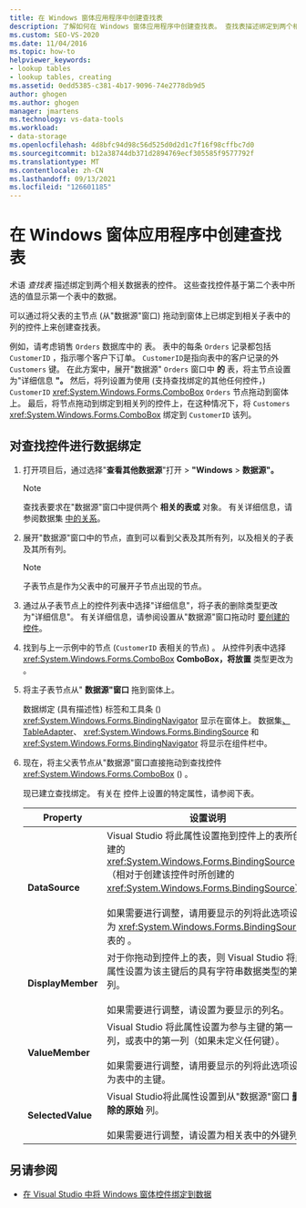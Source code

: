 ```yaml
---
title: 在 Windows 窗体应用程序中创建查找表
description: 了解如何在 Windows 窗体应用程序中创建查找表。 查找表描述绑定到两个相关数据表的控件。
ms.custom: SEO-VS-2020
ms.date: 11/04/2016
ms.topic: how-to
helpviewer_keywords:
- lookup tables
- lookup tables, creating
ms.assetid: 0edd5385-c381-4b17-9096-74e2778db9d5
author: ghogen
ms.author: ghogen
manager: jmartens
ms.technology: vs-data-tools
ms.workload:
- data-storage
ms.openlocfilehash: 4d8bfc94d98c56d525d0d2d1c7f16f98cffbc7d0
ms.sourcegitcommit: b12a38744db371d2894769ecf305585f9577792f
ms.translationtype: MT
ms.contentlocale: zh-CN
ms.lasthandoff: 09/13/2021
ms.locfileid: "126601185"
---
```

# <a name="create-lookup-tables-in-windows-forms-applications"></a>在 Windows 窗体应用程序中创建查找表

术语 *查找表* 描述绑定到两个相关数据表的控件。 这些查找控件基于第二个表中所选的值显示第一个表中的数据。

可以通过将父表的主节点 (从"数据源"窗口) 拖动到窗体上已绑定到相关子[](add-new-data-sources.md#data-sources-window)表中的列的控件上来创建查找表。

例如，请考虑销售 `Orders` 数据库中的 表。 表中的每条 `Orders` 记录都包括 `CustomerID` ，指示哪个客户下订单。 `CustomerID`是指向表中的客户记录的外 `Customers` 键。 在此方案中，展开"数据源" `Orders` 窗口中 **的** 表，将主节点设置为"详细信息 **"。** 然后，将列设置为使用 (支持查找绑定的其他任何控件，) `CustomerID` <xref:System.Windows.Forms.ComboBox> `Orders` 节点拖动到窗体上。 最后，将节点拖动到绑定到相关列的控件上，在这种情况下，将 `Customers` <xref:System.Windows.Forms.ComboBox> 绑定到 `CustomerID` 该列。

## <a name="to-databind-a-lookup-control"></a>对查找控件进行数据绑定

1. 打开项目后，通过选择"**查看其他数据源**"打开  >  **"Windows**  >  **数据源"。**

    > [!NOTE]
    > 查找表要求在"数据源"窗口中提供两个 **相关的表或** 对象。 有关详细信息，请参阅数据集 [中的关系](relationships-in-datasets.md)。

2. 展开"数据源"窗口中的节点，直到可以看到父表及其所有列，以及相关的子表及其所有列。

    > [!NOTE]
    > 子表节点是作为父表中的可展开子节点出现的节点。

3. 通过从子表节点上的控件列表中选择"详细信息"，将子表的删除类型更改为"详细信息"。 有关详细信息，请参阅设置从"数据源"窗口拖动时 [要创建的控件](../data-tools/set-the-control-to-be-created-when-dragging-from-the-data-sources-window.md)。

4. 找到与上一示例中的节点 (`CustomerID` 表相关的节点) 。 从控件列表中选择 <xref:System.Windows.Forms.ComboBox> **ComboBox，将放置** 类型更改为 。

5. 将主子表节点从" **数据源"窗口** 拖到窗体上。

     数据绑定 (具有描述性) 标签和工具条 () <xref:System.Windows.Forms.BindingNavigator> 显示在窗体上。 数据集[](../data-tools/dataset-tools-in-visual-studio.md)[、TableAdapter](../data-tools/create-and-configure-tableadapters.md)、 <xref:System.Windows.Forms.BindingSource> 和 <xref:System.Windows.Forms.BindingNavigator> 将显示在组件栏中。

6. 现在，将主父表节点从"数据源"窗口直接拖动到查找控件 <xref:System.Windows.Forms.ComboBox> () 。

     现已建立查找绑定。 有关在 控件上设置的特定属性，请参阅下表。

    |Property|设置说明|
    |--------------| - |
    |**DataSource**|Visual Studio 将此属性设置拖到控件上的表所创建的 <xref:System.Windows.Forms.BindingSource>（相对于创建该控件时所创建的 <xref:System.Windows.Forms.BindingSource>）。<br /><br /> 如果需要进行调整，请用要显示的列将此选项设置为 <xref:System.Windows.Forms.BindingSource> 表的 。|
    |**DisplayMember**|对于你拖动到控件上的表，则 Visual Studio 将此属性设置为该主键后的具有字符串数据类型的第一列。<br /><br /> 如果需要进行调整，请设置为要显示的列名。|
    |**ValueMember**|Visual Studio 将此属性设置为参与主键的第一列，或表中的第一列（如果未定义任何键）。<br /><br /> 如果需要进行调整，请用要显示的列将此选项设置为表中的主键。|
    |**SelectedValue**|Visual Studio将此属性设置到从"数据源"窗口 **删除的原始** 列。<br /><br /> 如果需要进行调整，请设置为相关表中的外键列。|

## <a name="see-also"></a>另请参阅

- [在 Visual Studio 中将 Windows 窗体控件绑定到数据](../data-tools/bind-windows-forms-controls-to-data-in-visual-studio.md)
